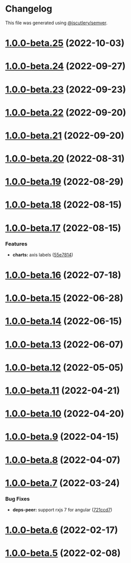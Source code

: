 # Changelog

This file was generated using [@jscutlery/semver](https://github.com/jscutlery/semver).

# [1.0.0-beta.25](https://github.com/sebgroup/green/compare/@sebgroup/green-angular-charts@1.0.0-beta.24...@sebgroup/green-angular-charts@1.0.0-beta.25) (2022-10-03)



# [1.0.0-beta.24](https://github.com/sebgroup/green/compare/@sebgroup/green-angular-charts@1.0.0-beta.23...@sebgroup/green-angular-charts@1.0.0-beta.24) (2022-09-27)



# [1.0.0-beta.23](https://github.com/sebgroup/green/compare/@sebgroup/green-angular-charts@1.0.0-beta.22...@sebgroup/green-angular-charts@1.0.0-beta.23) (2022-09-23)



# [1.0.0-beta.22](https://github.com/sebgroup/green/compare/@sebgroup/green-angular-charts@1.0.0-beta.21...@sebgroup/green-angular-charts@1.0.0-beta.22) (2022-09-20)



# [1.0.0-beta.21](https://github.com/sebgroup/green/compare/@sebgroup/green-angular-charts@1.0.0-beta.20...@sebgroup/green-angular-charts@1.0.0-beta.21) (2022-09-20)



# [1.0.0-beta.20](https://github.com/sebgroup/green/compare/@sebgroup/green-angular-charts@1.0.0-beta.19...@sebgroup/green-angular-charts@1.0.0-beta.20) (2022-08-31)



# [1.0.0-beta.19](https://github.com/sebgroup/green/compare/@sebgroup/green-angular-charts@1.0.0-beta.18...@sebgroup/green-angular-charts@1.0.0-beta.19) (2022-08-29)



# [1.0.0-beta.18](https://github.com/sebgroup/green/compare/@sebgroup/green-angular-charts@1.0.0-beta.17...@sebgroup/green-angular-charts@1.0.0-beta.18) (2022-08-15)



# [1.0.0-beta.17](https://github.com/sebgroup/green/compare/@sebgroup/green-angular-charts@1.0.0-beta.16...@sebgroup/green-angular-charts@1.0.0-beta.17) (2022-08-15)


### Features

* **charts:** axis labels ([55e7814](https://github.com/sebgroup/green/commit/55e781413c90c3dc477cff6d506ebf2a26b763e2))



# [1.0.0-beta.16](https://github.com/sebgroup/green/compare/@sebgroup/green-angular-charts@1.0.0-beta.15...@sebgroup/green-angular-charts@1.0.0-beta.16) (2022-07-18)



# [1.0.0-beta.15](https://github.com/sebgroup/green/compare/@sebgroup/green-angular-charts@1.0.0-beta.14...@sebgroup/green-angular-charts@1.0.0-beta.15) (2022-06-28)



# [1.0.0-beta.14](https://github.com/sebgroup/green/compare/@sebgroup/green-angular-charts@1.0.0-beta.13...@sebgroup/green-angular-charts@1.0.0-beta.14) (2022-06-15)



# [1.0.0-beta.13](https://github.com/sebgroup/green/compare/@sebgroup/green-angular-charts@1.0.0-beta.12...@sebgroup/green-angular-charts@1.0.0-beta.13) (2022-06-07)



# [1.0.0-beta.12](https://github.com/sebgroup/green/compare/@sebgroup/green-angular-charts@1.0.0-beta.11...@sebgroup/green-angular-charts@1.0.0-beta.12) (2022-05-05)



# [1.0.0-beta.11](https://github.com/sebgroup/green/compare/@sebgroup/green-angular-charts@1.0.0-beta.10...@sebgroup/green-angular-charts@1.0.0-beta.11) (2022-04-21)



# [1.0.0-beta.10](https://github.com/sebgroup/green/compare/@sebgroup/green-angular-charts@1.0.0-beta.9...@sebgroup/green-angular-charts@1.0.0-beta.10) (2022-04-20)



# [1.0.0-beta.9](https://github.com/sebgroup/green/compare/@sebgroup/green-angular-charts@1.0.0-beta.8...@sebgroup/green-angular-charts@1.0.0-beta.9) (2022-04-15)



# [1.0.0-beta.8](https://github.com/sebgroup/green/compare/@sebgroup/green-angular-charts@1.0.0-beta.7...@sebgroup/green-angular-charts@1.0.0-beta.8) (2022-04-07)



# [1.0.0-beta.7](https://github.com/sebgroup/green/compare/@sebgroup/green-angular-charts@1.0.0-beta.6...@sebgroup/green-angular-charts@1.0.0-beta.7) (2022-03-24)


### Bug Fixes

* **deps-peer:** support rxjs 7 for angular ([721ccd7](https://github.com/sebgroup/green/commit/721ccd71cb65fe9298aa1886fbf3b645f949b80d))



# [1.0.0-beta.6](https://github.com/sebgroup/green/compare/@sebgroup/green-angular-charts@1.0.0-beta.5...@sebgroup/green-angular-charts@1.0.0-beta.6) (2022-02-17)



# [1.0.0-beta.5](https://github.com/sebgroup/green/compare/@sebgroup/green-angular-charts@1.0.0-beta.4...@sebgroup/green-angular-charts@1.0.0-beta.5) (2022-02-08)
